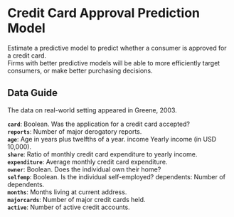 # **Credit Card Approval Prediction Model**
Estimate a predictive model to predict whether a consumer is approved for a credit card.  
Firms with better predictive models will be able to more efficiently target consumers, or make better purchasing decisions.

## **Data Guide**
The data on real-world setting appeared in Greene, 2003.

**`card`**: Boolean. Was the application for a credit card accepted?  
**`reports`**: Number of major derogatory reports.  
**`age`**: Age in years plus twelfths of a year. income Yearly income (in USD 10,000).  
**`share`**: Ratio of monthly credit card expenditure to yearly income.   
**`expenditure`**: Average monthly credit card expenditure.     
**`owner`**: Boolean. Does the individual own their home?   
**`selfemp`**: Boolean. Is the individual self-employed? dependents: Number of dependents.  
**`months`**: Months living at current address.   
**`majorcards`**: Number of major credit cards held.  
**`active`**: Number of active credit accounts.
